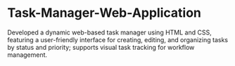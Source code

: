 # Task-Manager-Web-Application
 Developed a dynamic web-based task manager using HTML  and CSS, featuring a user-friendly interface for creating, editing, and organizing tasks by status and  priority; supports visual task tracking for workflow management.
